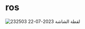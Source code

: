 # ros
![لقطة الشاشة 2023-07-22 232503](https://github.com/Ali-mhmmed/ros/assets/139057114/4c6da557-7cb8-4e26-a7f4-52f443763db7)
